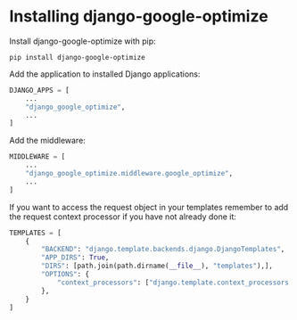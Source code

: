# Installing django-google-optimize

Install django-google-optimize with pip:

`pip install django-google-optimize`

Add the application to installed Django applications:

```py
DJANGO_APPS = [
    ...
    "django_google_optimize",
    ...
]
```

Add the middleware:

```py
MIDDLEWARE = [
    ...
    "django_google_optimize.middleware.google_optimize",
    ...
]
```

If you want to access the request object in your templates remember to add the request context processor if you have not already done it:

```python
TEMPLATES = [
    {
        "BACKEND": "django.template.backends.django.DjangoTemplates",
        "APP_DIRS": True,
        "DIRS": [path.join(path.dirname(__file__), "templates"),],
        "OPTIONS": {
            "context_processors": ["django.template.context_processors.request",]
        },
    }
]
```
